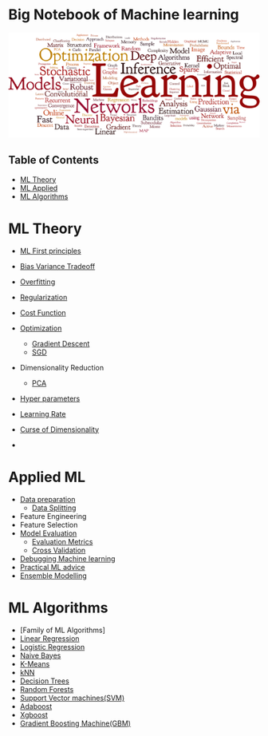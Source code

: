 # Big Notebook of Machine learning


![Repo Image](https://github.com/iamsiva11/Big-Notebook-of-MachineLearning/blob/master/img/ml-wordcloud.png "ML wordcloud")


## Table of Contents


- [ML Theory](#ml-theory)
- [ML Applied](#ml-applied)
- [ML Algorithms](#ml-algorithms)



<a name="ml-theory"></a>
# ML Theory 


* [ML First principles]() 
* [Bias Variance Tradeoff]()
* [Overfitting]() 
* [Regularization]()
* [Cost Function]()
* [Optimization]()
	* [Gradient Descent]()
	* [SGD]()
* Dimensionality Reduction
	* [PCA]()
* [Hyper parameters]()
* [Learning Rate]()

* [Curse of Dimensionality]()
* []()



<a name="ml-applied"></a>
# Applied ML  

* [Data preparation]()
	* [Data Splitting]()
* Feature Engineering
* Feature Selection
* [Model Evaluation]()
	* [Evaluation Metrics]()
	* [Cross Validation]()
* [Debugging Machine learning]()
* [Practical ML advice]()
* [Ensemble Modelling]()


<a name="ml-algorithms"></a>
# ML Algorithms

* [Family of ML Algorithms]
* [Linear Regression]()
* [Logistic Regression]()
* [Naive Bayes]()
* [K-Means]()
* [kNN]()
* [Decision Trees]()
* [Random Forests]()
* [Support Vector machines(SVM)]()
* [Adaboost]()
* [Xgboost]()
* [Gradient Boosting Machine(GBM)]()





